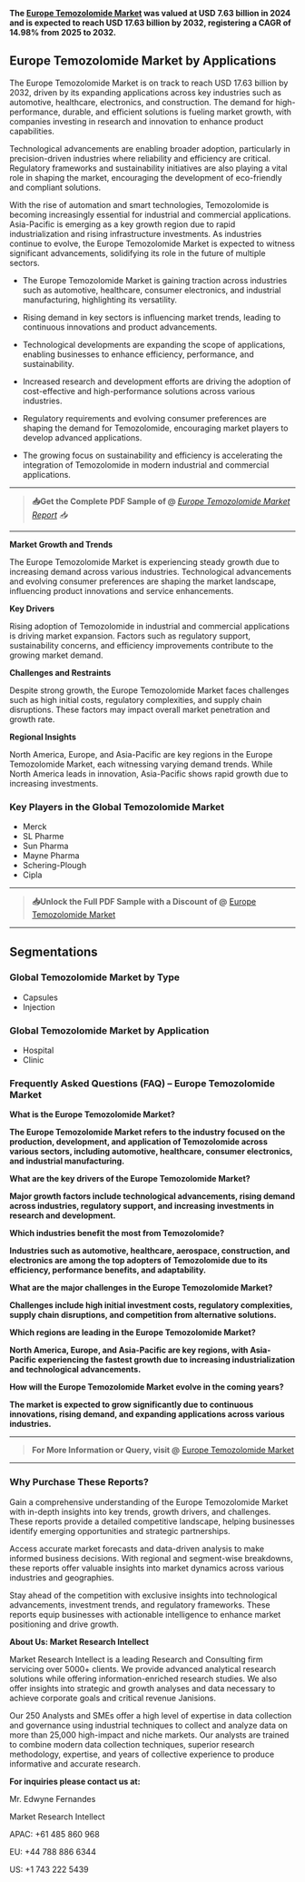 <p><strong>The <a href="https://www.marketresearchintellect.com/download-sample/?rid=230338&amp;utm_source=Pulse-April-Europe&amp;utm_medium=852">Europe Temozolomide Market</a> was valued at USD 7.63 billion in 2024 and is expected to reach USD 17.63 billion by 2032, registering a CAGR of 14.98% from 2025 to 2032.</strong></p><h2>Europe Temozolomide Market by Applications&nbsp;</h2><p><p>The Europe Temozolomide Market is on track to reach USD 17.63 billion by 2032, driven by its expanding applications across key industries such as automotive, healthcare, electronics, and construction. The demand for high-performance, durable, and efficient solutions is fueling market growth, with companies investing in research and innovation to enhance product capabilities.</p><p>Technological advancements are enabling broader adoption, particularly in precision-driven industries where reliability and efficiency are critical. Regulatory frameworks and sustainability initiatives are also playing a vital role in shaping the market, encouraging the development of eco-friendly and compliant solutions.</p><p>With the rise of automation and smart technologies, Temozolomide is becoming increasingly essential for industrial and commercial applications. Asia-Pacific is emerging as a key growth region due to rapid industrialization and rising infrastructure investments. As industries continue to evolve, the Europe Temozolomide Market is expected to witness significant advancements, solidifying its role in the future of multiple sectors.</p></p><ul><li><p>The Europe Temozolomide Market is gaining traction across industries such as automotive, healthcare, consumer electronics, and industrial manufacturing, highlighting its versatility.</p></li><li><p>Rising demand in key sectors is influencing market trends, leading to continuous innovations and product advancements.</p></li><li><p>Technological developments are expanding the scope of applications, enabling businesses to enhance efficiency, performance, and sustainability.</p></li><li><p>Increased research and development efforts are driving the adoption of cost-effective and high-performance solutions across various industries.</p></li><li><p>Regulatory requirements and evolving consumer preferences are shaping the demand for Temozolomide, encouraging market players to develop advanced applications.</p></li><li><p>The growing focus on sustainability and efficiency is accelerating the integration of Temozolomide in modern industrial and commercial applications.</p></li></ul><hr /><blockquote><p><strong><span class="font-[700]">📥Get the Complete PDF Sample of @ </span></strong><em><span class="font-[700]"><a href="https://www.marketresearchintellect.com/download-sample/?rid=230338&amp;utm_source=Pulse-April-Europe&amp;utm_medium=852" target="_blank" data-tracking-control-name="article-ssr-frontend-pulse_little-text-block" data-tracking-will-navigate="" data-test-link="">Europe Temozolomide Market Report</a>&nbsp;📥</span></em></p></blockquote><hr /><p class="" data-start="77" data-end="360"><strong data-start="77" data-end="105">Market Growth and Trends</strong></p><p class="" data-start="77" data-end="360">The Europe Temozolomide Market is experiencing steady growth due to increasing demand across various industries. Technological advancements and evolving consumer preferences are shaping the market landscape, influencing product innovations and service enhancements.</p><p class="" data-start="362" data-end="606"><strong data-start="362" data-end="377">Key Drivers</strong></p><p class="" data-start="362" data-end="606">Rising adoption of Temozolomide in industrial and commercial applications is driving market expansion. Factors such as regulatory support, sustainability concerns, and efficiency improvements contribute to the growing market demand.</p><p class="" data-start="608" data-end="849"><strong data-start="608" data-end="637">Challenges and Restraints</strong></p><p class="" data-start="608" data-end="849">Despite strong growth, the Europe Temozolomide Market faces challenges such as high initial costs, regulatory complexities, and supply chain disruptions. These factors may impact overall market penetration and growth rate.</p><p class="" data-start="851" data-end="1095"><strong data-start="851" data-end="872">Regional Insights</strong></p><p class="" data-start="851" data-end="1095">North America, Europe, and Asia-Pacific are key regions in the Europe Temozolomide Market, each witnessing varying demand trends. While North America leads in innovation, Asia-Pacific shows rapid growth due to increasing investments.</p><p><h3>Key Players in the Global Temozolomide Market </h3><ul><li>Merck</li><li>SL Pharme</li><li>Sun Pharma</li><li>Mayne Pharma</li><li>Schering-Plough</li><li>Cipla</li></ul></p><hr /><blockquote><p><strong>📥Unlock the Full PDF Sample with a Discount of @</strong> <a href="https://www.marketresearchintellect.com/ask-for-discount/?rid=230338&amp;utm_source=Pulse-April-Europe&amp;utm_medium=852">Europe Temozolomide Market</a></p></blockquote><hr /><p><h2>Segmentations</h2><h3>Global Temozolomide Market by Type</h3><ul><li>Capsules</li><li>Injection</li></ul><h3>Global Temozolomide Market by Application</h3><ul><li>Hospital</li><li>Clinic</li></ul></p><h3><strong>Frequently Asked Questions (FAQ) &ndash; Europe Temozolomide Market</strong></h3><p><strong>What is the Europe Temozolomide Market?</strong></p><p><strong>The Europe Temozolomide Market refers to the industry focused on the production, development, and application of Temozolomide across various sectors, including automotive, healthcare, consumer electronics, and industrial manufacturing.</strong></p><p><strong>What are the key drivers of the Europe Temozolomide Market?</strong></p><p><strong>Major growth factors include technological advancements, rising demand across industries, regulatory support, and increasing investments in research and development.</strong></p><p><strong>Which industries benefit the most from Temozolomide?</strong></p><p><strong>Industries such as automotive, healthcare, aerospace, construction, and electronics are among the top adopters of Temozolomide due to its efficiency, performance benefits, and adaptability.</strong></p><p><strong>What are the major challenges in the Europe Temozolomide Market?</strong></p><p><strong>Challenges include high initial investment costs, regulatory complexities, supply chain disruptions, and competition from alternative solutions.</strong></p><p><strong>Which regions are leading in the Europe Temozolomide Market?</strong></p><p><strong>North America, Europe, and Asia-Pacific are key regions, with Asia-Pacific experiencing the fastest growth due to increasing industrialization and technological advancements.</strong></p><p><strong>How will the Europe Temozolomide Market evolve in the coming years?</strong></p><p><strong>The market is expected to grow significantly due to continuous innovations, rising demand, and expanding applications across various industries.</strong></p><hr /><blockquote><p><span class="font-[700]"><strong>For More Information or Query, visit&nbsp;@</strong>&nbsp;</span><span class="font-[700]"><a href="https://www.marketresearchintellect.com/product/global-temozolomide-market-size-and-forecast/?utm_source=Linkedin&utm_medium=852" target="_blank" data-tracking-control-name="article-ssr-frontend-pulse_little-text-block" data-tracking-will-navigate="" data-test-link="">Europe Temozolomide Market</a></span></p></blockquote><hr /><h3><strong data-start="0" data-end="31">Why Purchase These Reports?</strong></h3><p class="" data-start="35" data-end="297">Gain a comprehensive understanding of the Europe Temozolomide Market with in-depth insights into key trends, growth drivers, and challenges. These reports provide a detailed competitive landscape, helping businesses identify emerging opportunities and strategic partnerships.</p><p class="" data-start="299" data-end="540">Access accurate market forecasts and data-driven analysis to make informed business decisions. With regional and segment-wise breakdowns, these reports offer valuable insights into market dynamics across various industries and geographies.</p><p class="" data-start="542" data-end="784">Stay ahead of the competition with exclusive insights into technological advancements, investment trends, and regulatory frameworks. These reports equip businesses with actionable intelligence to enhance market positioning and drive growth.</p><p><strong><span class="font-[700]">About Us: Market Research Intellect</span></strong></p><p><span class="">Market Research Intellect is a leading Research and Consulting firm servicing over 5000+ clients. We provide advanced analytical research solutions while offering information-enriched research studies.&nbsp;</span>We also offer insights into strategic and growth analyses and data necessary to achieve corporate goals and critical revenue Janisions.</p><p><span class="">Our 250 Analysts and SMEs offer a high level of expertise in data collection and governance using industrial techniques to collect and analyze data on more than 25,000 high-impact and niche markets. Our analysts are trained to combine modern data collection techniques, superior research methodology, expertise, and years of collective experience to produce informative and accurate research.</span></p><p><strong>For inquiries please contact us at:</strong></p><p>Mr. Edwyne Fernandes</p><p>Market Research Intellect</p><p>APAC: +61 485 860 968</p><p>EU: +44 788 886 6344</p><p>US: +1 743 222 5439</p>